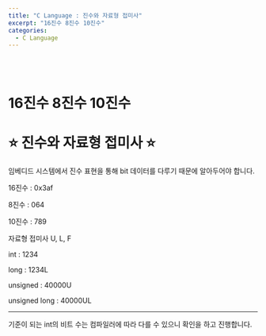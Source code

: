 ```yaml
---
title: "C Language : 진수와 자료형 접미사"
excerpt: "16진수 8진수 10진수"
categories:
  - C Language
---
```


<br>

<br>

# 16진수 8진수 10진수

# ⭐ 진수와 자료형 접미사 ⭐

임베디드 시스템에서 진수 표현을 통해 bit 데이터를 다루기 때문에 알아두어야 합니다.

16진수 : 0x3af

8진수 : 064

10진수 : 789

자료형 접미사 U, L, F

int : 1234

long : 1234L

unsigned : 40000U

unsigned long : 40000UL

------

기준이 되는 int의 비트 수는 컴파일러에 따라 다를 수 있으니 확인을 하고 진행합니다.

<br>

<br>
